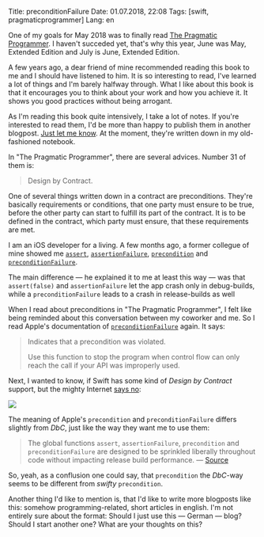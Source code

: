 Title: preconditionFailure
Date: 01.07.2018, 22:08
Tags: [swift, pragmaticprogrammer]
Lang: en

One of my goals for May 2018 was to finally read [The Pragmatic Programmer](https://pragprog.com/book/tpp/the-pragmatic-programmer). I haven't succeded yet, that's why this year, June was May, Extended Edition and July is June, Extended Edition.

A few years ago, a dear friend of mine recommended reading this book to me and I should have listened to him. It is so interesting to read, I've learned a lot of things and I'm barely halfway through. What I like about this book is that it encourages you to think about your work and how you achieve it. It shows you good practices without being arrogant.

As I'm reading this book quite intensively, I take a lot of notes. If you're interested to read them, I'd be more than happy to publish them in another blogpost. [Just let me know](https://twitter.com/zeitschlag). At the moment, they're written down in my old-fashioned notebook.

In "The Pragmatic Programmer", there are several advices. Number 31 of them is:

> Design by Contract.

One of several things written down in a contract are preconditions. They're basically requirements or conditions, that one party must ensure to be true, before the other party can start to fulfill its part of the contract. It is to be defined in the contract, which party must ensure, that these requirements are met.

I am an iOS developer for a living. A few months ago, a former collegue of mine showed me [`assert`](https://developer.apple.com/documentation/swift/1541112-assert), [`assertionFailure`](https://developer.apple.com/documentation/swift/1539616-assertionfailure), [`precondition`](https://developer.apple.com/documentation/swift/1540960-precondition) and [`preconditionFailure`](https://developer.apple.com/documentation/swift/1539374-preconditionfailure).

The main difference — he explained it to me at least this way — was that `assert(false)` and `assertionFailure` let the app crash only in debug-builds, while a `preconditionFailure` leads to a crash in release-builds as well

When I read about preconditions in "The Pragmatic Programmer", I felt like being reminded about this conversation between my coworker and me. So I read Apple's documentation of [`preconditionFailure`](https://developer.apple.com/documentation/swift/1539374-preconditionfailure) again. It says:

> Indicates that a precondition was violated.
>
> Use this function to stop the program when control flow can only reach the call if your API was improperly used.

Next, I wanted to know, if Swift has some kind of *Design by Contract* support, but the mighty Internet [says no](https://stackoverflow.com/questions/31817359/design-by-contract-in-swift#31951965):

![](https://media.giphy.com/media/utmZFnsMhUHqU/giphy.gif)

The meaning of Apple's `precondition` and `preconditionFailure` differs slightly from *DbC*, just like the way they want me to use them: 

> The global functions `assert`, `assertionFailure`, `precondition` and `preconditionFailure` are designed to be sprinkled liberally throughout code without impacting release build performance. — [Source](https://stackoverflow.com/a/31951965/5626642)

So, yeah, as a conflusion one could say, that `precondition` the *DbC*-way seems to be different from *swifty* `precondition`.

Another thing I'd like to mention is, that I'd like to write more blogposts like this: somehow programming-related, short articles in english. I'm not entirely sure about the format: Should I just use this — German — blog? Should I start another one? What are your thoughts on this?
